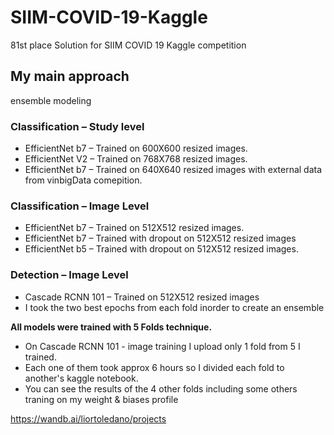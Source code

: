 # SIIM-COVID-19-Kaggle
81st place Solution for SIIM COVID 19 Kaggle competition 

## My main approach
ensemble modeling
### Classification – Study level

* EfficientNet b7 – Trained on 600X600 resized images.
* EfficientNet V2 – Trained on 768X768 resized images.
* EfficientNet b7 – Trained on 640X640 resized images with external data from vinbigData comepition.


### Classification – Image Level
* EfficientNet b7 – Trained on 512X512 resized images.
* EfficientNet b7 – Trained with dropout  on 512X512 resized images
* EfficientNet b5 – Trained with dropout on 512X512 resized images.

### Detection – Image Level
* Cascade RCNN 101 – Trained on 512X512 resized images
* I took the two best epochs from each fold inorder to create an ensemble

**All models were trained with 5 Folds technique.**


* On Cascade RCNN 101 - image training I upload only 1 fold from 5 I trained.
* Each one of them took approx 6 hours so I divided each fold to another's kaggle notebook.
* You can see the results of the 4 other folds including some others traning on my weight & biases profile

https://wandb.ai/liortoledano/projects

